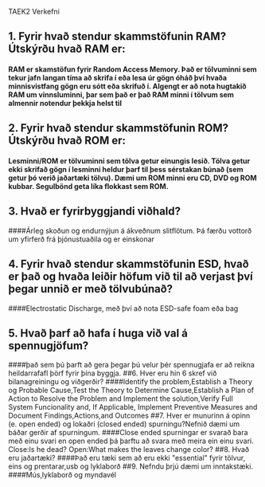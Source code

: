 TAEK2 Verkefni
## 1. Fyrir hvað stendur skammstöfunin RAM? Útskýrðu hvað RAM er:
#### RAM er skamstöfun fyrir Random Access Memory. Það er tölvuminni sem tekur jafn langan tíma að skrifa í eða lesa úr gögn óháð því hvaða minnisvistfang gögn eru sótt eða skrifuð í. Algengt er að nota hugtakið RAM um vinnsluminni, þar sem það er það RAM minni í tölvum sem almennir notendur þekkja helst til
## 2. Fyrir hvað stendur skammstöfunin ROM? Útskýrðu hvað ROM er:
#### Lesminni/ROM er tölvuminni sem tölva getur einungis lesið. Tölva getur ekki skrifað gögn í lesminni heldur þarf til þess sérstakan búnað (sem getur þó verið jaðartæki tölvu). Dæmi um ROM minni eru CD, DVD og ROM kubbar. Segulbönd geta líka flokkast sem ROM.
## 3. Hvað er fyrirbyggjandi viðhald?
####Árleg skoðun og endurnýjun á ákveðnum slitflötum. Þá færðu vottorð um yfirferð frá þjónustuaðila og er einskonar
## 4. Fyrir hvað stendur skammstöfunin ESD, hvað er það og hvaða leiðir höfum við til að verjast því þegar unnið er með tölvubúnað?
####Electrostatic Discharge, með því að nota ESD-safe foam eða bag
## 5. Hvað þarf að hafa í huga við val á spennugjöfum?
####það sem þú þarft að gera þegar þú velur þér spennugjafa er að reikna heildarrafafl þörf fyrir þína byggja.
##6. Hver eru hin 6 skref við bilanagreiningu og viðgerðir?
####Identify the problem,Establish a Theory og Probable Cause,Test the Theory to Determine Cause,Establish a Plan of Action to Resolve the Problem and Implement the solution,Verify Full System Funcionality and, If Applicable, Implement Preventive Measures and Document Findings,Actions,and Outcomes
##7. Hver er munurinn á opinn (e. open ended) og lokaðri (closed ended) spurningu?Nefnið dæmi um báðar gerðir af spurningum.
####Close ended spurningar er svarað bara með einu svari en open ended þá þarftu að svara með meira ein einu svari. Close:Is he dead? Open:What makes the leaves change color?
##8. Hvað eru jaðartæki?
####Það eru tæki sem að eru ekki "essential" fyrir tölvur, eins og prentarar,usb og lyklaborð
##9. Nefndu þrjú dæmi um inntakstæki.
####Mús,lyklaborð og myndavél

